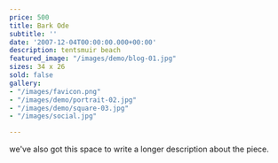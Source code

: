 ```yaml
---
price: 500
title: Bark Ode
subtitle: ''
date: '2007-12-04T00:00:00.000+00:00'
description: tentsmuir beach
featured_image: "/images/demo/blog-01.jpg"
sizes: 34 x 26
sold: false
gallery:
- "/images/favicon.png"
- "/images/demo/portrait-02.jpg"
- "/images/demo/square-03.jpg"
- "/images/social.jpg"

---
```

we've also got this space to write a longer description about the piece.